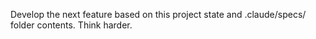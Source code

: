  Develop the next feature based on this project state and .claude/specs/ folder contents. Think harder.